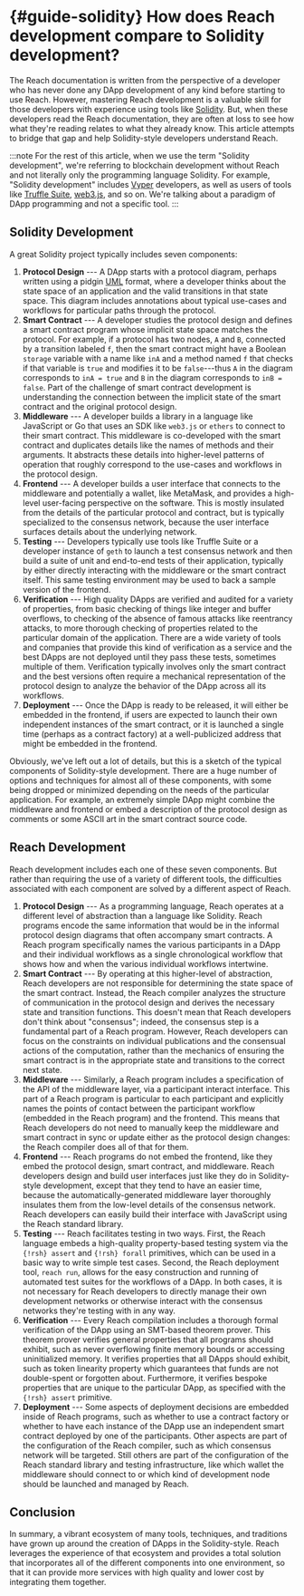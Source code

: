 # {#guide-solidity} How does Reach development compare to Solidity development?

The Reach documentation is written from the perspective of a developer who has never done any DApp development of any kind before starting to use Reach.
However, mastering Reach development is a valuable skill for those developers with experience using tools like [Solidity](https://soliditylang.org).
But, when these developers read the Reach documentation, they are often at loss to see how what they're reading relates to what they already know.
This article attempts to bridge that gap and help Solidity-style developers understand Reach.

:::note
For the rest of this article, when we use the term "Solidity development", we're referring to blockchain development without Reach and not literally only the programming language Solidity.
For example, "Solidity development" includes [Vyper](https://github.com/vyperlang/vyper) developers, as well as users of tools like [Truffle Suite](https://www.trufflesuite.com), [web3.js](https://web3js.readthedocs.io/), and so on.
We're talking about a paradigm of DApp programming and not a specific tool.
:::

## Solidity Development

A great Solidity project typically includes seven components:

1. **Protocol Design** --- A DApp starts with a protocol diagram, perhaps written using a pidgin [UML](https://en.wikipedia.org/wiki/Unified_Modeling_Language) format, where a developer thinks about the state space of an application and the valid transitions in that state space.
This diagram includes annotations about typical use-cases and workflows for particular paths through the protocol.
2. **Smart Contract** --- A developer studies the protocol design and defines a smart contract program whose implicit state space matches the protocol.
For example, if a protocol has two nodes, `A` and `B`, connected by a transition labeled `f`, then the smart contract might have a Boolean `storage` variable with a name like `inA` and a method named `f` that checks if that variable is `true` and modifies it to be `false`---thus `A` in the diagram corresponds to `inA = true` and `B` in the diagram corresponds to `inB = false`.
Part of the challenge of smart contract development is understanding the connection between the implicit state of the smart contract and the original protocol design.
3. **Middleware** --- A developer builds a library in a language like JavaScript or Go that uses an SDK like `web3.js` or `ethers` to connect to their smart contract.
This middleware is co-developed with the smart contract and duplicates details like the names of methods and their arguments.
It abstracts these details into higher-level patterns of operation that roughly correspond to the use-cases and workflows in the protocol design.
4. **Frontend** --- A developer builds a user interface that connects to the middleware and potentially a wallet, like MetaMask, and provides a high-level user-facing perspective on the software.
This is mostly insulated from the details of the particular protocol and contract, but is typically specialized to the consensus network, because the user interface surfaces details about the underlying network.
5. **Testing** --- Developers typically use tools like Truffle Suite or a developer instance of `geth` to launch a test consensus network and then build a suite of unit and end-to-end tests of their application, typically by either directly interacting with the middleware or the smart contract itself.
This same testing environment may be used to back a sample version of the frontend.
6. **Verification** --- High quality DApps are verified and audited for a variety of properties, from basic checking of things like integer and buffer overflows, to checking of the absence of famous attacks like reentrancy attacks, to more thorough checking of properties related to the particular domain of the application.
There are a wide variety of tools and companies that provide this kind of verification as a service and the best DApps are not deployed until they pass these tests, sometimes multiple of them.
Verification typically involves only the smart contract and the best versions often require a mechanical representation of the protocol design to analyze the behavior of the DApp across all its workflows.
7. **Deployment** --- Once the DApp is ready to be released, it will either be embedded in the frontend, if users are expected to launch their own independent instances of the smart contract, or it is launched a single time (perhaps as a contract factory) at a well-publicized address that might be embedded in the frontend.

Obviously, we've left out a lot of details, but this is a sketch of the typical components of Solidity-style development.
There are a huge number of options and techniques for almost all of these components, with some being dropped or minimized depending on the needs of the particular application.
For example, an extremely simple DApp might combine the middleware and frontend or embed a description of the protocol design as comments or some ASCII art in the smart contract source code.

## Reach Development

Reach development includes each one of these seven components. But rather than requiring the use of a variety of different tools, the difficulties associated with each component are solved by a different aspect of Reach.

1. **Protocol Design** --- As a programming language, Reach operates at a different level of abstraction than a language like Solidity.
Reach programs encode the same information that would be in the informal protocol design diagrams that often accompany smart contracts.
A Reach program specifically names the various participants in a DApp and their individual workflows as a single chronological workflow that shows how and when the various individual workflows intertwine.
2. **Smart Contract** --- By operating at this higher-level of abstraction, Reach developers are not responsible for determining the state space of the smart contract.
Instead, the Reach compiler analyzes the structure of communication in the protocol design and derives the necessary state and transition functions.
This doesn't mean that Reach developers don't think about "consensus"; indeed, the consensus step is a fundamental part of a Reach program.
However, Reach developers can focus on the constraints on individual publications and the consensual actions of the computation, rather than the mechanics of ensuring the smart contract is in the appropriate state and transitions to the correct next state.
3. **Middleware** --- Similarly, a Reach program includes a specification of the API of the middleware layer, via a participant interact interface.
This part of a Reach program is particular to each participant and explicitly names the points of contact between the participant workflow (embedded in the Reach program) and the frontend.
This means that Reach developers do not need to manually keep the middleware and smart contract in sync or update either as the protocol design changes: the Reach compiler does all of that for them.
4. **Frontend** --- Reach programs do not embed the frontend, like they embed the protocol design, smart contract, and middleware.
Reach developers design and build user interfaces just like they do in Solidity-style development, except that they tend to have an easier time, because the automatically-generated middleware layer thoroughly insulates them from the low-level details of the consensus network.
Reach developers can easily build their interface with JavaScript using the Reach standard library.
5. **Testing** --- Reach facilitates testing in two ways.
First, the Reach language embeds a high-quality property-based testing system via the `{!rsh} assert` and `{!rsh} forall` primitives, which can be used in a basic way to write simple test cases.
Second, the Reach deployment tool, `reach run`, allows for the easy construction and running of automated test suites for the workflows of a DApp.
In both cases, it is not necessary for Reach developers to directly manage their own development networks or otherwise interact with the consensus networks they're testing with in any way.
6. **Verification** --- Every Reach compilation includes a thorough formal verification of the DApp using an SMT-based theorem prover.
This theorem prover verifies general properties that all programs should exhibit, such as never overflowing finite memory bounds or accessing uninitialized memory.
It verifies properties that all DApps should exhibit, such as token linearity property which guarantees that funds are not double-spent or forgotten about.
Furthermore, it verifies bespoke properties that are unique to the particular DApp, as specified with the `{!rsh} assert` primitive.
7. **Deployment** --- Some aspects of deployment decisions are embedded inside of Reach programs, such as whether to use a contract factory or whether to have each instance of the DApp use an independent smart contract deployed by one of the participants.
Other aspects are part of the configuration of the Reach compiler, such as which consensus network will be targeted.
Still others are part of the configuration of the Reach standard library and testing infrastructure, like which wallet the middleware should connect to or which kind of development node should be launched and managed by Reach.

## Conclusion

In summary, a vibrant ecosystem of many tools, techniques, and traditions have grown up around the creation of DApps in the Solidity-style.
Reach leverages the experience of that ecosystem and provides a total solution that incorporates all of the different components into one environment, so that it can provide more services with high quality and lower cost by integrating them together.
